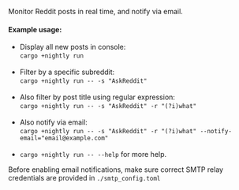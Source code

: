Monitor Reddit posts in real time, and notify via email.  

#### Example usage:
- Display all new posts in console:   
  `cargo +nightly run`  
  &nbsp;
- Filter by a specific subreddit:  
  `cargo +nightly run -- -s "AskReddit"`  
  &nbsp;
- Also filter by post title using regular expression:  
  `cargo +nightly run -- -s "AskReddit" -r "(?i)what"`  
  &nbsp;
- Also notify via email:    
  `cargo +nightly run -- -s "AskReddit" -r "(?i)what" --notify-email="email@example.com"`  
  &nbsp; 
- `cargo +nightly run -- --help` for more help.

Before enabling email notifications, make sure correct SMTP relay credentials are provided in `./smtp_config.toml`